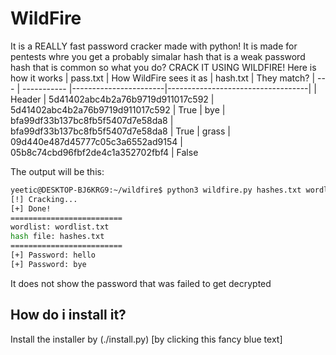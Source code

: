 # WildFire
It is a REALLY fast password cracker made with python! It is made for pentests whre you get a probably simalar hash that is a weak password hash that is common so what you do? CRACK IT USING WILDFIRE! Here is how it works
| pass.txt | How WildFire sees it as | hash.txt | They match?
| --- | ----------- |-----------------------|-----------------------------------|
| Header | 5d41402abc4b2a76b9719d911017c592 | 5d41402abc4b2a76b9719d911017c592  | True
| bye | bfa99df33b137bc8fb5f5407d7e58da8 |  bfa99df33b137bc8fb5f5407d7e58da8 | True
| grass | 09d440e487d45777c05c3a6552ad9154 | 05b8c74cbd96fbf2de4c1a352702fbf4 | False

The output will be this:
```zsh
yeetic@DESKTOP-BJ6KRG9:~/wildfire$ python3 wildfire.py hashes.txt wordlist.txt --hash-format md5
[!] Cracking...
[+] Done!
=========================
wordlist: wordlist.txt
hash file: hashes.txt
=========================
[+] Password: hello
[+] Password: bye
```

It does not show the password that was failed to get decrypted

## How do i install it?
Install the installer by (./install.py) [by clicking this fancy blue text]
